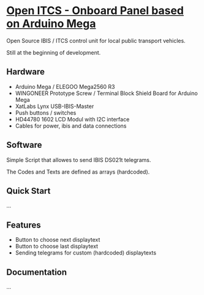 # [Open ITCS - Onboard Panel based on Arduino Mega  ](https://open-itcs.de/)

Open Source IBIS / ITCS control unit for local public transport vehicles.

Still at the beginning of development.


## Hardware
* Arduino Mega / ELEGOO Mega2560 R3
* WINGONEER Prototype Screw / Terminal Block Shield Board for Arduino Mega
* XatLabs Lynx USB-IBIS-Master
* Push buttons / switches
* HD44780 1602 LCD Modul with I2C interface
* Cables for power, ibis and data connections


## Software
Simple Script that allowes to send IBIS DS021t telegrams.

The Codes and Texts are defined as arrays (hardcoded). 


## Quick Start

...


## Features
- Button to choose next displaytext
- Button to choose last displaytext
- Sending telegrams for custom (hardcoded) displaytexts


## Documentation

...